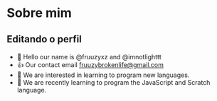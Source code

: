 # Sobre mim 


## Editando o perfil 


####


- 👋 Hello our name is @fruuzyxz and @imnotlighttt
- 👍 Our contact email fruuzybrokenlife@gmail.com
- 👀 We are interested in learning to program new languages.
- 🌱 We are recently learning to program the JavaScript and Scratch language.



